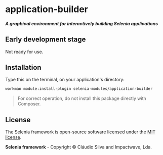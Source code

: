 # application-builder

##### A graphical environment for interactively building Selenia applications

## Early development stage

Not ready for use.

## Installation

Type this on the terminal, on your application's directory:

```bash
workman module:install-plugin selenia-modules/application-builder
```

> For correct operation, do not install this package directly with Composer.

## License

The Selenia framework is open-source software licensed under the [MIT license](http://opensource.org/licenses/MIT).

**Selenia framework** - Copyright &copy; Cláudio Silva and Impactwave, Lda.
